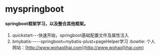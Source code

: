# myspringboot

#### springboot框架学习，以及整合其他框架。
1. quickstart---快速开始，springboot基础配置文件及属性注入
2. bmybatis-----springboot+mybatis-plust+pageHelper学习
 :bowtie: 
个人网站：[http://www.wohaolihai.com](http://www.wohaol}ihai.com)
